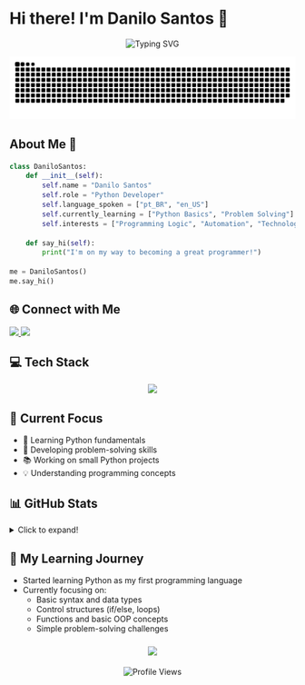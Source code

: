 # Hi there! I'm Danilo Santos 👋

<div align="center">
  <img src="https://readme-typing-svg.herokuapp.com/?font=Fira+Code&duration=3000&pause=1000&color=6F3BF5&center=true&vCenter=true&width=435&lines=Python+Developer;Always+learning+new+things;Passionate+about+technology" alt="Typing SVG" />
</div>

<p align="center">
  <img src="https://raw.githubusercontent.com/platane/snk/output/github-contribution-grid-snake-dark.svg" alt="Snake animation" />
</p>

## About Me 🚀

```python
class DaniloSantos:
    def __init__(self):
        self.name = "Danilo Santos"
        self.role = "Python Developer"
        self.language_spoken = ["pt_BR", "en_US"]
        self.currently_learning = ["Python Basics", "Problem Solving"]
        self.interests = ["Programming Logic", "Automation", "Technology"]
        
    def say_hi(self):
        print("I'm on my way to becoming a great programmer!")

me = DaniloSantos()
me.say_hi()
```

## 🌐 Connect with Me

<div align="left">
  <a href="mailto:danilocraft933@gmail.com">
    <img src="https://img.shields.io/badge/Gmail-333333?style=for-the-badge&logo=gmail&logoColor=red" />
  </a>
  <a href="https://www.instagram.com/danilosmoura_" target="_blank">
    <img src="https://img.shields.io/badge/Instagram-405DE6?style=for-the-badge&logo=instagram&logoColor=white" target="_blank" />
  </a>
</div>

## 💻 Tech Stack

<div align="center">
  <img src="https://skillicons.dev/icons?i=python,vscode,git,github" />
</div>

## 🎯 Current Focus

- 🐍 Learning Python fundamentals
- 🧠 Developing problem-solving skills
- 📚 Working on small Python projects
- 💡 Understanding programming concepts

## 📊 GitHub Stats

<details>
<summary>Click to expand!</summary>
<div align="center">
  <img src="https://github-readme-stats-sigma-five.vercel.app/api?username=danilosmoura&show_icons=true&theme=tokyonight&hide_border=true&count_private=true" height="150">
  <img src="https://github-readme-streak-stats.herokuapp.com/?user=danilosmoura&theme=tokyonight&hide_border=true" height="150">
</div>
</details>

## 🌱 My Learning Journey

- Started learning Python as my first programming language
- Currently focusing on:
  - Basic syntax and data types
  - Control structures (if/else, loops)
  - Functions and basic OOP concepts
  - Simple problem-solving challenges






<h3 align="center">
    <img src="https://readme-typing-svg.herokuapp.com/?font=Righteous&size=25&center=true&vCenter=true&width=500&height=70&duration=4000&lines=Thanks+for+visiting!+✌️;Learning+and+growing+every+day!;Feel+free+to+connect+:)">
</h3>


<p align="center">
  <img src="https://komarev.com/ghpvc/?username=danilosmoura&label=Profile%20views&color=blueviolet&style=flat" alt="Profile Views" />
</p>
